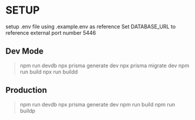 # SETUP

setup .env file using .example.env as reference
Set DATABASE_URL to reference external port number 5446

## Dev Mode

> npm run devdb
> npx prisma generate dev
> npx prisma migrate dev
> npm run build
> npx run buildd

## Production

> npm run devdb
> npx prisma generate dev
> npm run build
> npm run buildp
